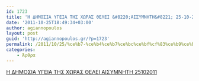 ```yaml
---
id: 1723
title: 'Η ΔΗΜΟΣΙΑ ΥΓΕΙΑ ΤΗΣ ΧΩΡΑΣ ΘΕΛΕΙ &#8220;ΑΙΣΥΜΝΗΤΗ&#8221; 25-10-2011'
date: '2011-10-25T18:49:34+03:00'
author: agiannopoulos
layout: post
guid: 'http://agiannopoulos.gr/?p=1723'
permalink: /2011/10/25/%ce%b7-%ce%b4%ce%b7%ce%bc%ce%bf%cf%83%ce%b9%ce%b1-%cf%85%ce%b3%ce%b5%ce%b9%ce%b1-%cf%84%ce%b7%cf%83-%cf%87%cf%89%cf%81%ce%b1%cf%83-%ce%b8%ce%b5%ce%bb%ce%b5%ce%b9-%ce%b1%ce%b9%cf%83%cf%85%ce%bc%ce%bd/
categories:
    - Άρθρα
---
```


[Η ΔΗΜΟΣΙΑ ΥΓΕΙΑ ΤΗΣ ΧΩΡΑΣ ΘΕΛΕΙ ΑΙΣΥΜΝΗΤΗ 25102011](http://localhost:8000/wp-content/uploads/2012/04/ceb7-ceb4ceb7cebccebfcf83ceb9ceb1-cf85ceb3ceb5ceb9ceb1-cf84ceb7cf83-cf87cf89cf81ceb1cf83-ceb8ceb5cebbceb5ceb9-ceb1ceb9cf83cf85cebccebd.doc)